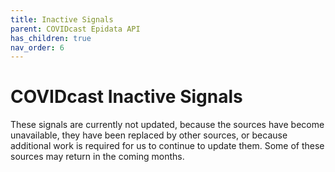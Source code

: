 ```yaml
---
title: Inactive Signals
parent: COVIDcast Epidata API
has_children: true
nav_order: 6
---
```


# COVIDcast Inactive Signals

These signals are currently not updated, because the sources have become
unavailable, they have been replaced by other sources, or because additional
work is required for us to continue to update them. Some of these sources may
return in the coming months.
